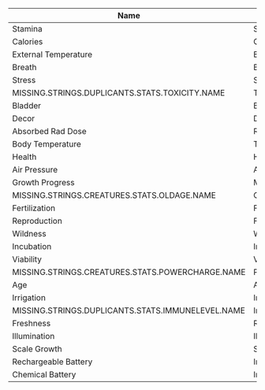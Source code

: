 <table>
    <thead>
        <th data-sort-default>Name</th>
        <th>ID</th>
    </thead>
        <tr>
            <td>Stamina</td>
            <td>Stamina</td>
            <td></td>
        </tr>
        <tr>
            <td>Calories</td>
            <td>Calories</td>
            <td></td>
        </tr>
        <tr>
            <td>External Temperature</td>
            <td>ExternalTemperature</td>
            <td></td>
        </tr>
        <tr>
            <td>Breath</td>
            <td>Breath</td>
            <td></td>
        </tr>
        <tr>
            <td>Stress</td>
            <td>Stress</td>
            <td></td>
        </tr>
        <tr>
            <td>MISSING.STRINGS.DUPLICANTS.STATS.TOXICITY.NAME</td>
            <td>Toxicity</td>
            <td></td>
        </tr>
        <tr>
            <td>Bladder</td>
            <td>Bladder</td>
            <td></td>
        </tr>
        <tr>
            <td>Decor</td>
            <td>Decor</td>
            <td></td>
        </tr>
        <tr>
            <td>Absorbed Rad Dose</td>
            <td>RadiationBalance</td>
            <td></td>
        </tr>
        <tr>
            <td>Body Temperature</td>
            <td>Temperature</td>
            <td></td>
        </tr>
        <tr>
            <td>Health</td>
            <td>HitPoints</td>
            <td></td>
        </tr>
        <tr>
            <td>Air Pressure</td>
            <td>AirPressure</td>
            <td></td>
        </tr>
        <tr>
            <td>Growth Progress</td>
            <td>Maturity</td>
            <td></td>
        </tr>
        <tr>
            <td>MISSING.STRINGS.CREATURES.STATS.OLDAGE.NAME</td>
            <td>OldAge</td>
            <td></td>
        </tr>
        <tr>
            <td>Fertilization</td>
            <td>Fertilization</td>
            <td></td>
        </tr>
        <tr>
            <td>Reproduction</td>
            <td>Fertility</td>
            <td></td>
        </tr>
        <tr>
            <td>Wildness</td>
            <td>Wildness</td>
            <td></td>
        </tr>
        <tr>
            <td>Incubation</td>
            <td>Incubation</td>
            <td></td>
        </tr>
        <tr>
            <td>Viability</td>
            <td>Viability</td>
            <td></td>
        </tr>
        <tr>
            <td>MISSING.STRINGS.CREATURES.STATS.POWERCHARGE.NAME</td>
            <td>PowerCharge</td>
            <td></td>
        </tr>
        <tr>
            <td>Age</td>
            <td>Age</td>
            <td></td>
        </tr>
        <tr>
            <td>Irrigation</td>
            <td>Irrigation</td>
            <td></td>
        </tr>
        <tr>
            <td>MISSING.STRINGS.DUPLICANTS.STATS.IMMUNELEVEL.NAME</td>
            <td>ImmuneLevel</td>
            <td></td>
        </tr>
        <tr>
            <td>Freshness</td>
            <td>Rot</td>
            <td></td>
        </tr>
        <tr>
            <td>Illumination</td>
            <td>Illumination</td>
            <td></td>
        </tr>
        <tr>
            <td>Scale Growth</td>
            <td>ScaleGrowth</td>
            <td></td>
        </tr>
        <tr>
            <td>Rechargeable Battery</td>
            <td>InternalBattery</td>
            <td></td>
        </tr>
        <tr>
            <td>Chemical Battery</td>
            <td>InternalChemicalBattery</td>
            <td></td>
        </tr>
</table>
